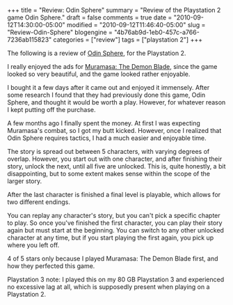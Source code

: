 +++
title = "Review: Odin Sphere"
summary = "Review of the Playstation 2 game Odin Sphere."
draft = false
comments = true
date = "2010-09-12T14:30:00-05:00"
modified = "2010-09-12T11:46:40-05:00"
slug = "Review-Odin-Sphere"
blogengine = "4b76ab9d-1eb0-457c-a766-7236ab115823"
categories = ["review"]
tags = ["playstation 2"]
+++

<div class="note">
<p>The following is a review of <a rel="external" href="http://www.amazon.com/gp/product/B000IONGU4?tag=strivinglifen-20">Odin Sphere</a>, for the Playstation 2.</p>
</div>
<p>I really enjoyed the ads for <a rel="external" href="http://www.amazon.com/gp/product/B001HB7K6I?tag=strivinglifen-20">Muramasa: The Demon Blade</a>, since the game looked so very beautiful, and the game looked rather enjoyable.</p>
<p>I bought it a few days after it came out and enjoyed it immensely. After some research I found that they had previously done this game, Odin Sphere, and thought it would be worth a play. However, for whatever reason I kept putting off the purchase.</p>
<p>A few months ago I finally spent the money. At first I was expecting Muramasa's combat, so I got my butt kicked. However, once I realized that Odin Sphere requires tactics, I had a much easier and enjoyable time.</p>
<p>The story is spread out between 5 characters, with varying degrees of overlap. However, you start out with one character, and after finishing their story, unlock the next, until all five are unlocked. This is, quite honestly, a bit disappointing, but to some extent makes sense within the scope of the larger story.</p>
<p>After the last character is finished a final level is playable, which allows for two different endings.</p>
<p>You can replay any character's story, but you can't pick a specific chapter to play. So once you've finished the first character, you can play their story again but must start at the beginning. You can switch to any other unlocked character at any time, but if you start playing the first again, you pick up where you left off.</p>
<p>4 of 5 stars only because I played Muramasa: The Demon Blade first, and how they perfected this game.</p>
<p>Playstation 3 note: I played this on my 80 GB Playstation 3 and experienced no excessive lag at all, which is supposedly present when playing on a Playstation 2.</p>
